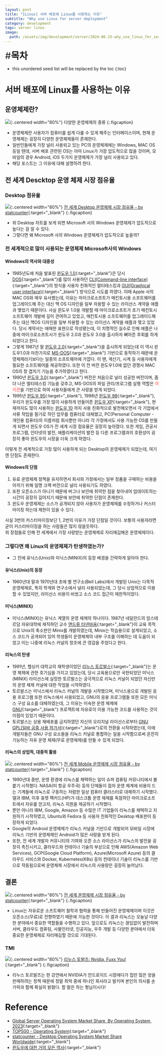 ```yaml
---
layout: post
title: "[Linux] 서버 배포에 Linux를 사용하는 이유"
subtitle: "Why use Linux for server deployment"
category: development
tags: server linux
image:
  path: /assets/img/development/server/2024-06-25-why_use_linux_for_server_deployment/linux_cover.png
---
```


<span style="font-size:30px;">\#**목차**</span>
* this unordered seed list will be replaced by the toc
{:toc}

# 서버 배포에 Linux를 사용하는 이유
## 운영체제란?
![](/assets/img/development/server/2024-06-25-why_use_linux_for_server_deployment/type_of_os.png){:.centered width="80%"}
다양한 운영체제의 종류
{:.figcaption}

- 운영체제란 사용자가 컴퓨터를 쉽게 다룰 수 있게 해주는 인터페이스이며, 현재 운영체제는 굉장히 다양한 운영체제들이 존재한다.
- 일반인들에게 가장 널리 사용되고 있는 PC의 운영체제에는 Windows, MAC OS 등일 텐데, 서버 배포 관련된 OS는 아마 Linux가 가장 압도적으로 많을 것이며, 모바일의 경우 Android, iOS 두가지 운영체제가 가장 널리 사용되고 있다. 
- 해당 포스트는 그 이유에 대해 설명하려 한다.

## 전 세계 Descktop 운영 체제 시장 점유율
### Desktop 점유율
![](/assets/img/development/server/2024-06-25-why_use_linux_for_server_deployment/worldwide_os_statistics_desktop.png){:.centered width="80%"}
[전 세계 Desktop 운영체제 시장 점유율 - by statcounter](https://gs.statcounter.com/os-market-share/desktop/worldwide/#monthly-200901-202405){:target="_blank"}
{:.figcaption}

- 위 Desktop 차트를 보게 되면 Microsoft 사의 Windows 운영체제가 압도적으로 높다는 걸 알 수 있다.
- 그렇다면 왜 Microsoft 사의 Windows 운영체제가 압도적으로 높을까?

### 전 세계적으로 많이 사용되는 운영체제 Microsoft사의 Windows
#### Windows의 역사와 대중성
- 1985년도에 처음 발표된 [윈도우 1.0](https://en.wikipedia.org/wiki/Windows_1.0){:target="_blank"}은 당시 [DOS](https://en.wikipedia.org/wiki/DOS){:target="_blank"}를 많이 사용하던 [CLI(Command-line interface)](https://en.wikipedia.org/wiki/Command-line_interface){:target="_blank"}의 방식을 사용자 친화적인 멀티태스킹과 [GUI(Graphical user interface)](https://en.wikipedia.org/wiki/Graphical_user_interface){:target="_blank"} 방식으로 시도를 하였다. 이때 Apple 사의 MAC OS와 매우 유사했는데, 이유는 마이크로소프트가 매킨토시용 소프트웨어를 업그레이드해 주는 대신 맥 OS 디자인을 일부 차용할 수 있는 라이선스 계약을 애플과 맺었기 때문이다. 사실 윈도우 1.0을 개발할 때 마이크로소프트가 초기 매킨토시 소프트웨어 개발에 깊이 관여하고 있었고, 매킨토시용 소프트웨어를 업그레이드해주는 대신 맥OS 디자인을 일부 차용할 수 있는 라이선스 계약을 애플과 맺고 있었다. 당시 계약서는 애매한 표현으로 작성됐는데, 이 치명적인 실수로 인해 애플은 나중에 마이크로소프트사가 윈도우 2.0과 윈도우 3.0을 출시하자 뼈아픈 후회를 하게 되었다고 한다.
- 그렇게 1987년 말 [윈도우 2.0](https://en.wikipedia.org/wiki/Windows_2.0){:target="_blank"}을 출시하게 되었는데 이 역시 윈도우1.0과 마찬가지로 [MS-DOS](https://en.wikipedia.org/wiki/MS-DOS){:target="_blank"} 기반으로 동작하기 때문에 운영체제라기보다는 일종의 소프트웨어에 가깝다. 이 땐, 계산기, 시계 등 사용자에게 필요한 소프트웨어를 제공하였다. 또한 이 전 버전 윈도우1.0에 없던 경쟁사 MAC OS의 창 겹치기 기능을 추가하였다고 한다. 
- 1990년 [윈도우 3.0](https://en.wikipedia.org/wiki/Windows_3.0){:target="_blank"} 버전은 처음으로 널리 성공한 버전이며, 좀 더 나은 멀티테스킹 기능을 갖추고, MS-DOS의 파일 관리/프로그램 실행 역할은 <span style="color:#ff8080"><strong>아이콘</strong></span>을 기반으로 하여 사용자들에게 큰 사랑을 받게 되었다.
- 1995년 [윈도우 95](https://en.wikipedia.org/wiki/Windows_95){:target="_blank"}, 1998년 [윈도우 98](https://en.wikipedia.org/wiki/Windows_98){:target="_blank"}, 우리가 윈도우를 가장 많이 사용하게 만들어준 [윈도우 XP](https://en.wikipedia.org/wiki/Windows_XP){:target="_blank"}, 현재까지도 많이 사용하는 [윈도우 10](https://en.wikipedia.org/wiki/Windows_10) 까지 사용 친화적으로 발전해오면서 각 기업에서 서류 작업을 필기로 하던 업무를 컴퓨터로 대체했고, PC(Personal Computer - 개인용 컴퓨터)의 이름처럼 회사뿐만 아니라 각 가정에서도 사용 가능한 OS를 만들게 되면서 윈도우 OS가 전 세계 시장 점유율은 굉장히 높아졌다. 또한 게임, 관공서 프로그램, 인터넷의 발전, 애플리케이션의 발전 등 다른 프로그램과의 호환성이 굉장히 좋아 윈도우의 시장을 더욱 크게 하였다.  

이렇게 전 세계적으로 가장 많이 사용하게 되는 Desktop의 운영체제가 되었는데, 여기엔 단점도 존재한다.

#### Windows의 단점
1. 유료 운영체제 정책을 유지하면서 회사와 가정에서는 일부 정품을 구매하는 비용을 아끼기 위해 일명 크랙 버전으로 널리 사용되기도 하였다.
2. 또한 오픈소스가 아니기 때문에 버그나 보안에 취약한 점을 찾아내어 업데이트하는 시간이 굉장히 길어지기 때문에 보안에 취약한 단점이 존재한다.
3. 윈도우 운영체제는 소스가 공개되지 않아 사용자가 운영체제를 수정하거나 커스터마이징 하는데 제한이 있을 수 있다.

사실 3번의 커스터마이징보단 1, 2번의 이유가 가장 단점일 것이다. 보통의 사용자라면 굳이 커스터마이징을 하는 사람들은 많지 않을듯하다.<br/>
위 장점들로 인해 전 세계에서 가장 사랑받는 운영체제로 자리매김해온 운영체제이다.

### 그렇다면 왜 Linux의 운영체제가 탄생하였는가?
- 그 전에 유닉스(Unix)와 미닉스(MINIX)의 등장 배경을 간략하게 알아야 한다.

#### 유닉스(Unix)의 등장
- 1960년대 말과 1970년대 초에 벨 연구소(Bell Labs)에서 개발된 Unix는 다목적 운영체제로, 특히 학계와 연구소에서 널리 사용되었는데, 그 당시 상업적으로 이용할 수 있었지만, 라이선스 비용이 비쌌고 소스 코드 접근이 제한적이었다.

#### 미닉스(MINIX)
- 미닉스(MINIX)는 유닉스 계열의 운영 체제의 하나이다. 1987년 네덜란드의 암스테르담 자유대학에 재직하던 교수 [앤드류 타넨바움](https://en.wikipedia.org/wiki/Andrew_S._Tanenbaum){:target="_blank"}이 교육 목적으로 Unix의 축소판인 Minix를 개발하였는데, Minix는 학습용으로 설계되었고, 소스 코드가 공개되어 있어 학생들이 운영체제의 내부 구조를 이해하는 데 도움이 되었고 이는 나중에 리눅스 커널의 창조에 큰 영감을 주었다고 한다.

#### 리눅스의 탄생
- 1991년, 헬싱키 대학교의 재학생이었던 [리누스 토르발스](https://en.wikipedia.org/wiki/Linus_Torvalds){:target="_blank"}는 운영 체제에 관한 호기심을 가지고 있었는데, 당시 교육용으로만 국한되었던 미닉스(MINIX) 라이선스에 실망한 토르발스는 궁극적으로 리눅스 커널이 되었던 자신만의 운영 체제 커널에 대한 작업을 시작하였다.
- 토르발스는 미닉스에서 리눅스 커널의 개발을 시작했으며, 미닉스용으로 개발된 응용 프로그램 또한 리눅스에서 사용되었고, GNU의 응용 프로그램들 또한 모든 미닉스 구성 요소를 대체하였는데, 그 이유는 미숙한 운영 체제에 [GNU](https://en.wikipedia.org/wiki/GNU){:target="_blank"} 프로젝트에 자유로이 이용 가능한 코드를 사용하는 것이 이점이 있었기 때문이다. 
- 토르발스는 상용 재배포를 금지하였던 자신의 오리지널 라이선스로부터 [GNU GPL(일바 공중 사용 허가서)](https://en.wikipedia.org/wiki/GNU){:target="_blank"}로의 전환을 시작하였는데, 이에 개발자들은 GNU 구성 요소들을 리눅스 커널로 통합하는 일을 시작함으로써 온전히 기능하는 자유 운영 체제(무료 운영체제)를 만들 수 있게 되었다.

#### 리눅스의 상업적, 대중적 활용
![](/assets/img/development/server/2024-06-25-why_use_linux_for_server_deployment/worldwide_os_statistics_mobile.png){:.centered width="80%"}
[전 세계 Mobile 운영체제 시장 점유율 - by statcounter](https://gs.statcounter.com/os-market-share/mobile/worldwide#monthly-200901-202405){:target="_blank"}
{:.figcaption}

- 1990년대 중반, 운영 환경에 리눅스를 채택하는 일이 슈퍼 컴퓨팅 커뮤니티에서 불붙기 시작했다. NASA(미 항공 우주국) 등의 단체들이 점차 운영 체계에 비용이 드는 기계들에 리눅스로 구동하는 저렴한 일상 컴퓨터 클러스터로 대체하기 시작했다. 델과 IBM, 이후 휴렛 팩커드(HP)가 데스크톱 운영 체제를 독점하던 마이크로소프트에서 자유를 얻고자, 리눅스 지원을 제공하기 시작했다. 
- 뿐만 아니라 IBM, Google, Amazon 등 수많은 IT 기업들이 리눅스를 채택하고 지원하기 시작하였고, Ubuntu와 Fedora 등 사용자 친화적인 Desktop 배포판이 등장하게 되었다.
- Google의 Android 운영체제가 리눅스 커널을 기반으로 개발되어 모바일 시장에 리눅스 기반의 운영체제인 Android가 많은 사랑을 받게 된다.
- 또한, 전 세계 개발자 커뮤니티의 기여와 오픈 소스 라이선스가 리눅스의 발전을 굉장히 촉진시키고, 클라우드와 컨테이너 기술의 부상으로 인해 AWS(Amazon Web Services), GCP(Google Cloud Platform), Azure(Microsoft Azure) 등의 클라우드 서비스와 Docker, Kubernetes(K8s) 등의 컨테이너 기술이 리눅스를 기반으로 작동됨으로써 운영체제 시장에서 리눅스의 사용량은 굉장히 늘어났다.

## 결론
![](/assets/img/development/server/2024-06-25-why_use_linux_for_server_deployment/worldwide_os_statistics_total.png){:.centered width="80%"}
[전 세계 운영체제 시장 점유율 - by statcounter](https://gs.statcounter.com/os-market-share/mobile/worldwide#monthly-200901-202405){:target="_blank"}
{:.figcaption}

- Linux는 자유로운 소프트웨어 철학과 협력을 통해 만들어진 운영체제이며 이것은 오픈소스(무료)로 전향하였기 때문에 가능한 것이다. 이 결과 리눅스는 오늘날 다양한 분야에서 중요한 역할들을 수행하고 있다. 앞으로도 리눅스는 끊임없이 발전하며 서버, 클라우드 컴퓨팅, 사물인터넷, 인공지능, 우주 개발 등 다양한 분야에서 더욱 중요한 운영체제로 자리매김할 것으로 기대된다.

### TMI
![](/assets/img/development/server/2024-06-25-why_use_linux_for_server_deployment/the_curse_of_linus_torvalds.PNG){:.centered width="80%"}
[리누스 토발즈: Nvidia, Fuxx You!](https://www.youtube.com/watch?v=iYWzMvlj2RQ&rco=1){:target="_blank"}
{:.figcaption}

- 리누스 토르발즈는 한 강연에서 NVIDIA가 안드로이드 시장에다가 칩만 많은 양을 판매하려는 정책 때문에 정말 최악 중에 하나인 회사라고 발키며 본인의 의사를 손가락과 함께 확실히 밝혔다. 할 말은 하는 형님이시다!

# Reference
- [Global Server Operating System Market Share, By Operating System, 2023](https://www.fortunebusinessinsights.com/server-operating-system-market-106601){:target="_blank"}
- [TOP500 - Operating System](https://www.top500.org/statistics/list/){:target="_blank"}
- [statcounter - Desktop Operating System Market Share Worldwide](https://gs.statcounter.com/os-market-share/desktop/worldwide/#monthly-200901-202405){:target="_blank"}
- [윈도우에 대한 거의 모든 역사](https://post.naver.com/viewer/postView.naver?volumeNo=32050554&memberNo=31588952){:target="_blank"}






